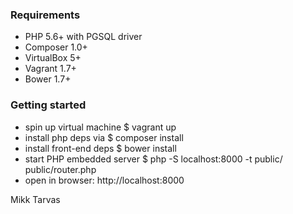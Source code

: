 ### Requirements
* PHP 5.6+ with PGSQL driver
* Composer 1.0+
* VirtualBox 5+
* Vagrant 1.7+
* Bower 1.7+

### Getting started
* spin up virtual machine $ vagrant up
* install php deps via $ composer install
* install front-end deps $ bower install
* start PHP embedded server $ php -S localhost:8000 -t public/ public/router.php
* open in browser: http://localhost:8000

Mikk Tarvas